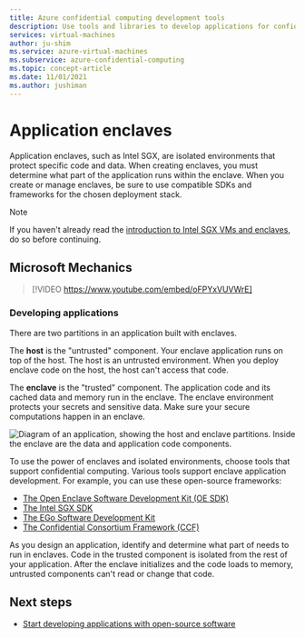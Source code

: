 ```yaml
---
title: Azure confidential computing development tools
description: Use tools and libraries to develop applications for confidential computing on Intel SGX
services: virtual-machines
author: ju-shim
ms.service: azure-virtual-machines
ms.subservice: azure-confidential-computing
ms.topic: concept-article
ms.date: 11/01/2021
ms.author: jushiman
---
```


# Application enclaves

Application enclaves, such as Intel SGX, are isolated environments that protect specific code and data. When creating enclaves, you must determine what part of the application runs within the enclave. When you create or manage enclaves, be sure to use compatible SDKs and frameworks for the chosen deployment stack. 

> [!NOTE]
> If you haven't already read the [introduction to Intel SGX VMs and enclaves](confidential-computing-enclaves.md), do so before continuing.

## Microsoft Mechanics

> [!VIDEO https://www.youtube.com/embed/oFPYxVUVWrE]

### Developing applications

There are two partitions in an application built with enclaves. 

The **host** is the "untrusted" component. Your enclave application runs on top of the host. The host is an untrusted environment. When you deploy enclave code on the host, the host can't access that code.

The **enclave** is the "trusted" component. The application code and its cached data and memory run in the enclave. The enclave environment protects your secrets and sensitive data. Make sure your secure computations happen in an enclave.

![Diagram of an application, showing the host and enclave partitions. Inside the enclave are the data and application code components.](media/application-development/oe-sdk.png)

To use the power of enclaves and isolated environments, choose tools that support confidential computing. Various tools support enclave application development. For example, you can use these open-source frameworks: 

- [The Open Enclave Software Development Kit (OE SDK)](enclave-development-oss.md#oe-sdk)
- [The Intel SGX SDK](enclave-development-oss.md#intel-sdk)
- [The EGo Software Development Kit](enclave-development-oss.md#ego)
- [The Confidential Consortium Framework (CCF)](enclave-development-oss.md#ccf)

As you design an application, identify and determine what part of needs to run in enclaves. Code in the trusted component is isolated from the rest of your application. After the enclave initializes and the code loads to memory, untrusted components can't read or change that code.

## Next steps 

- [Start developing applications with open-source software](enclave-development-oss.md)
